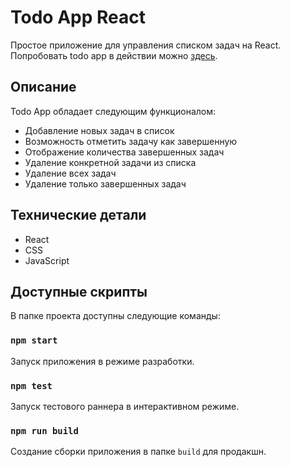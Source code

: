 # Todo App React

Простое приложение для управления списком задач на React.
Попробовать todo app в действии можно [здесь](https://shishkin25.github.io/todo-app-react).

## Описание

Todo App обладает следующим функционалом:

- Добавление новых задач в список
- Возможность отметить задачу как завершенную
- Отображение количества завершенных задач
- Удаление конкретной задачи из списка
- Удаление всех задач
- Удаление только завершенных задач

## Технические детали

- React
- CSS
- JavaScript

## Доступные скрипты

В папке проекта доступны следующие команды:

### `npm start`

Запуск приложения в режиме разработки.

### `npm test`

Запуск тестового раннера в интерактивном режиме.

### `npm run build`

Создание сборки приложения в папке `build` для продакшн.

